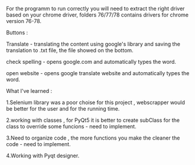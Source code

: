For the programm to run correctly you will need to extract the right driver based on your chrome driver, folders 76/77/78 contains drivers for chrome version 76-78.

Buttons : 

Translate - translating the content using google's library and saving the translation to .txt file, the file showed on the bottom.

check spelling - opens google.com and automatically types the word.

open website - opens google translate website and automatically types the word.


What I've learned :

1.Selenium library was a poor choise for this project , webscrapper would be better for the user and for the running time.

2.working with classes , for PyQt5 it is better to create subClass for the class to override some funcions - need to implement.

3.Need to organize code , the more functions you make the cleaner the code - need to implement.

4.Working with Pyqt designer.

 
